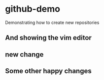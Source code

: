 # github-demo
Demonstrating how to create new repositories

## And showing the vim editor

## new change

## Some other happy changes

